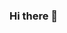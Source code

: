 ### Hi there 👋

<!--
**lkd-js/lkd-js** is a ✨ _special_ ✨ repository because its `README.md` (this file) appears on your GitHub profile.

Here are some ideas to get you started:

- 🔭 2022-03 开始自学前端编程，目前待业，不定期上传一下小玩意儿
- 🌱 HTML/CSS/JS处于入门阶段，会一丢丢vue框架，能做一下小组件，没有实际工作经验
- 👯 武汉找工作ing
- 🤔 在github平台收益颇丰
- 💬 最好用中文和我交流
- 📫 call我15090733804
- 😄 非常高兴认识大家，也感谢大家的支持
- ⚡⚡⚡⚡⚡⚡⚡⚡
-->
